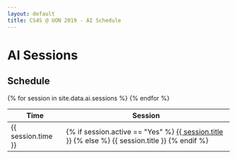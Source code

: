 ```yaml
---
layout: default
title: CS4S @ UON 2019 - AI Schedule
---
```


# AI Sessions

## Schedule

<table class="table table-striped table-bordered">
	<thead>
		<tr>
			<th>Time</th>
			<th>Session</th>
		</tr>
	</thead>
	<tbody>
	{% for session in site.data.ai.sessions %}
		<tr>
			<td>{{ session.time }}</td>
			<td>
			{% if session.active == "Yes" %}
				<a href="{{ site.baseurl | append: '/ai/sessions/' | append: session.link }}" class="text-info">{{ session.title }}</a>
			{% else %}
				{{ session.title }}
			{% endif %}
			</td>
		</tr>
	{% endfor %}
	</tbody>
</table>
